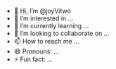 - 👋 Hi, I’m @joyVitwo
- 👀 I’m interested in ...
- 🌱 I’m currently learning ...
- 💞️ I’m looking to collaborate on ...
- 📫 How to reach me ...
- 😄 Pronouns: ...
- ⚡ Fun fact: ...

<!---
joyVitwo/joyVitwo is a ✨ special ✨ repository because its `README.md` (this file) appears on your GitHub profile.
You can click the Preview link to take a look at your changes.
--->
